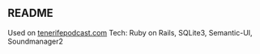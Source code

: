 ## README

Used on [tenerifepodcast.com](http://tenerifepodcast.com)
Tech: Ruby on Rails, SQLite3, Semantic-UI, Soundmanager2